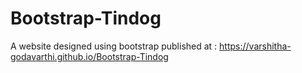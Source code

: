# Bootstrap-Tindog

A website designed using bootstrap published at : https://varshitha-godavarthi.github.io/Bootstrap-Tindog
